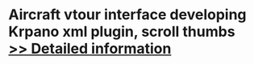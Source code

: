 # Aircraft vtour interface developing<br />Krpano xml plugin, scroll thumbs<br />[>> Detailed information](https://secure.shareit.com/shareit/product.html?productid=300576669&affiliateid=200057808)